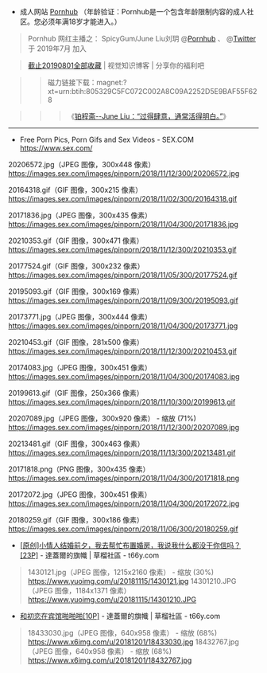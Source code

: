 - 成人网站 [Pornhub](https://www.Pornhub.com)  （年龄验证：Pornhub是一个包含年龄限制内容的成人社区。您必须年满18岁才能进入。）

> Pornhub 网红主播之： SpicyGum/June Liu刘玥  @[Pornhub](https://www.pornhub.com/pornstar/june-liu) 、 @[Twitter](https://twitter.com/spicyguml) 于 2019年7月 加入

> [截止20190801全部收藏](https://fulizs.net/article/69.html) | 视觉知识博客 | 分享你的福利吧  

>> 磁力链接下载：magnet:?xt=urn:btih:805329C5FC072C002A8C09A2252D5E9BAF55F628

>>> 《[铂程斋--June Liu：“过得肆意，通常活得明白。”](https://www.dapenti.com/blog/more.asp?name=xilei&id=144393)》

-----------------------------------------------------------------------------

- Free Porn Pics, Porn Gifs and Sex Videos - SEX.COM  https://www.sex.com/

20206572.jpg（JPEG 图像，300x448 像素）  https://images.sex.com/images/pinporn/2018/11/12/300/20206572.jpg

20164318.gif（GIF 图像，300x215 像素）  https://images.sex.com/images/pinporn/2018/11/02/300/20164318.gif

20171836.jpg（JPEG 图像，300x435 像素）  https://images.sex.com/images/pinporn/2018/11/04/300/20171836.jpg

20210353.gif（GIF 图像，300x471 像素）  https://images.sex.com/images/pinporn/2018/11/12/300/20210353.gif

20177524.gif（GIF 图像，300x232 像素）  https://images.sex.com/images/pinporn/2018/11/05/300/20177524.gif

20195093.gif（GIF 图像，300x169 像素）  https://images.sex.com/images/pinporn/2018/11/09/300/20195093.gif

20173771.jpg（JPEG 图像，300x444 像素）  https://images.sex.com/images/pinporn/2018/11/04/300/20173771.jpg

20210453.gif（GIF 图像，281x500 像素）  https://images.sex.com/images/pinporn/2018/11/12/300/20210453.gif

20174083.jpg（JPEG 图像，300x451 像素）  https://images.sex.com/images/pinporn/2018/11/04/300/20174083.jpg

20199613.gif（GIF 图像，250x366 像素）  https://images.sex.com/images/pinporn/2018/11/10/300/20199613.gif

20207089.jpg（JPEG 图像，300x920 像素） - 缩放 (71%)  https://images.sex.com/images/pinporn/2018/11/12/300/20207089.jpg

20213481.gif（GIF 图像，300x463 像素）  https://images.sex.com/images/pinporn/2018/11/13/300/20213481.gif

20171818.png（PNG 图像，300x435 像素）  https://images.sex.com/images/pinporn/2018/11/04/300/20171818.png

20172072.jpg（JPEG 图像，300x451 像素）  https://images.sex.com/images/pinporn/2018/11/04/300/20172072.jpg

20180259.gif（GIF 图像，300x186 像素）  https://images.sex.com/images/pinporn/2018/11/06/300/20180259.gif

- [[原创]小情人结婚前夕，我去帮忙布置婚房，我说我什么都没干你信吗？[23P]](https://t66y.com/htm_data/16/1812/3341207.html) - 達蓋爾的旗幟 | 草榴社區 - t66y.com

> 1430121.jpg（JPEG 图像，1215x2160 像素） - 缩放 (30%)  https://www.yuoimg.com/u/20181115/1430121.jpg
> 14301210.JPG（JPEG 图像，1184x1371 像素）  https://www.yuoimg.com/u/20181115/14301210.JPG

- [和初恋在宾馆啪啪啪[10P]](https://t66y.com/htm_data/16/1812/3358138.html) - 達蓋爾的旗幟 | 草榴社區 - t66y.com  

> 18433030.jpg（JPEG 图像，640x958 像素） - 缩放 (68%)  https://www.x6img.com/u/20181201/18433030.jpg
> 18432767.jpg（JPEG 图像，640x958 像素） - 缩放 (68%)  https://www.x6img.com/u/20181201/18432767.jpg

